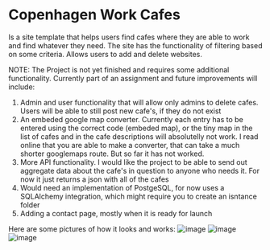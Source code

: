 # Copenhagen Work Cafes

Is a site template that helps users find cafes where they are able to work and find whatever they need. 
The site has the functionality of filtering based on some criteria.
Allows users to add and delete websites.

NOTE: The Project is not yet finished and requires some additional functionality. Currently part of an assignment and future improvements will include:

1. Admin and user functionality that will allow only admins to delete cafes. Users will be able to still post new cafe's, if they do not exist
2. An embeded google map converter. Currently each entry has to be entered using the correct code (embeded map), or the tiny map in the list of cafes and in the cafe descriptions will absolutelly not work. I read online that you are able to make a converter, that can take a much shorter googlemaps route. But so far it has not worked.
3. More API functionality. I would like the project to be able to send out aggregate data about the cafe's in question to anyone who needs it. For now it just returns a json with all of the cafes
4. Would need an implementation of PostgeSQL, for now uses a SQLAlchemy integration, which might require you to create an isntance folder
5. Adding a contact page, mostly when it is ready for launch

Here are some pictures of how it looks and works:
![image](https://github.com/user-attachments/assets/3dd2f238-0f3c-4285-abd8-829d20afd96b)
![image](https://github.com/user-attachments/assets/5892af2a-d8c0-4111-90b1-6d37f748c6ea)
![image](https://github.com/user-attachments/assets/61717555-df47-4a47-9717-a3e30815477d)


